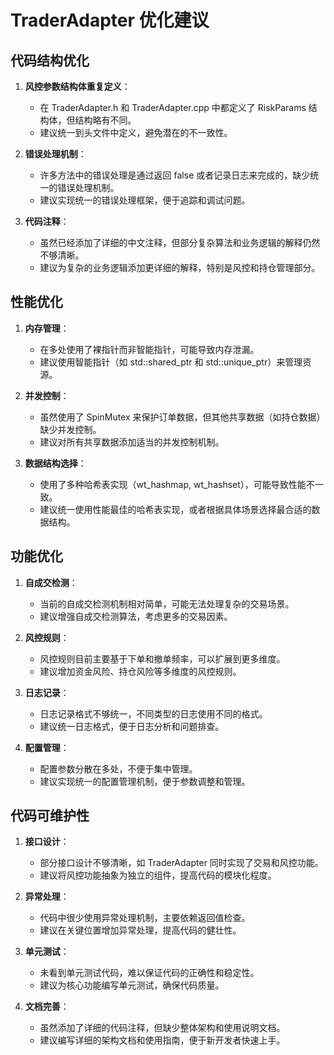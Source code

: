 # TraderAdapter 优化建议

## 代码结构优化

1. **风控参数结构体重复定义**：
   - 在 TraderAdapter.h 和 TraderAdapter.cpp 中都定义了 RiskParams 结构体，但结构略有不同。
   - 建议统一到头文件中定义，避免潜在的不一致性。

2. **错误处理机制**：
   - 许多方法中的错误处理是通过返回 false 或者记录日志来完成的，缺少统一的错误处理机制。
   - 建议实现统一的错误处理框架，便于追踪和调试问题。

3. **代码注释**：
   - 虽然已经添加了详细的中文注释，但部分复杂算法和业务逻辑的解释仍然不够清晰。
   - 建议为复杂的业务逻辑添加更详细的解释，特别是风控和持仓管理部分。

## 性能优化

1. **内存管理**：
   - 在多处使用了裸指针而非智能指针，可能导致内存泄漏。
   - 建议使用智能指针（如 std::shared_ptr 和 std::unique_ptr）来管理资源。

2. **并发控制**：
   - 虽然使用了 SpinMutex 来保护订单数据，但其他共享数据（如持仓数据）缺少并发控制。
   - 建议对所有共享数据添加适当的并发控制机制。

3. **数据结构选择**：
   - 使用了多种哈希表实现（wt_hashmap, wt_hashset），可能导致性能不一致。
   - 建议统一使用性能最佳的哈希表实现，或者根据具体场景选择最合适的数据结构。

## 功能优化

1. **自成交检测**：
   - 当前的自成交检测机制相对简单，可能无法处理复杂的交易场景。
   - 建议增强自成交检测算法，考虑更多的交易因素。

2. **风控规则**：
   - 风控规则目前主要基于下单和撤单频率，可以扩展到更多维度。
   - 建议增加资金风险、持仓风险等多维度的风控规则。

3. **日志记录**：
   - 日志记录格式不够统一，不同类型的日志使用不同的格式。
   - 建议统一日志格式，便于日志分析和问题排查。

4. **配置管理**：
   - 配置参数分散在多处，不便于集中管理。
   - 建议实现统一的配置管理机制，便于参数调整和管理。

## 代码可维护性

1. **接口设计**：
   - 部分接口设计不够清晰，如 TraderAdapter 同时实现了交易和风控功能。
   - 建议将风控功能抽象为独立的组件，提高代码的模块化程度。

2. **异常处理**：
   - 代码中很少使用异常处理机制，主要依赖返回值检查。
   - 建议在关键位置增加异常处理，提高代码的健壮性。

3. **单元测试**：
   - 未看到单元测试代码，难以保证代码的正确性和稳定性。
   - 建议为核心功能编写单元测试，确保代码质量。

4. **文档完善**：
   - 虽然添加了详细的代码注释，但缺少整体架构和使用说明文档。
   - 建议编写详细的架构文档和使用指南，便于新开发者快速上手。
